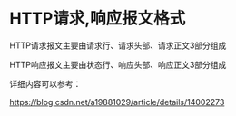 

# HTTP请求,响应报文格式


HTTP请求报文主要由请求行、请求头部、请求正文3部分组成

HTTP响应报文主要由状态行、响应头部、响应正文3部分组成

详细内容可以参考：

<https://blog.csdn.net/a19881029/article/details/14002273>


